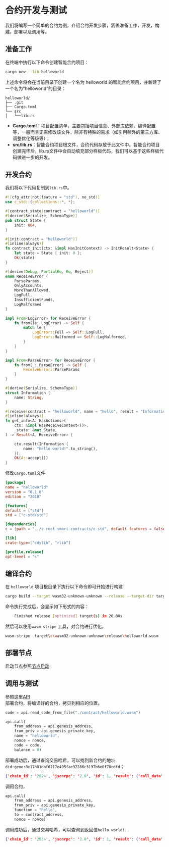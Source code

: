 # 合约开发与测试

我们将编写一个简单的合约为例，介绍合约开发步骤，涵盖准备工作，开发，构建，部署以及调用等。

## 准备工作
在终端中执行以下命令创建智能合约项目：
```bash
cargo new --lib helloworld
```
上述命令将会在当前目录下创建一个名为 helloworld 的智能合约项目，并新建了一个名为“helloworld”的目录：
```
helloworld/
├── .git
├── Cargo.toml
└── src
│   └──lib.rs
```
* **Cargo.toml**：项目配置清单，主要包括项目信息、外部库依赖、编译配置等，一般而言无需修改该文件，除非有特殊的需求（如引用额外的第三方库、调整优化等级等）；
* **src/lib.rs**：智能合约项目根文件，合约代码存放于此文件中。智能合约项目创建完毕后，lib.rs文件中会自动填充部分样板代码，我们可以基于这些样板代码做进一步的开发。

## 开发合约
我们将以下代码复制到`lib.rs`中。
```rust
#![cfg_attr(not(feature = "std"), no_std)]
use c_std::{collections::*, *};

#[contract_state(contract = "helloworld")]
#[derive(Serialize, SchemaType)]
pub struct State {
    init: u64,
}

#[init(contract = "helloworld")]
#[inline(always)]
fn contract_init(ctx: &impl HasInitContext) -> InitResult<State> {
    let state = State { init: 0 };
    Ok(state)
}

#[derive(Debug, PartialEq, Eq, Reject)]
enum ReceiveError {
    ParseParams,
    OnlyAccounts,
    MoreThanAllowed,
    LogFull,
    InsufficientFunds,
    LogMalformed
}

impl From<LogError> for ReceiveError {
    fn from(le: LogError) -> Self {
        match le {
            LogError::Full => Self::LogFull,
            LogError::Malformed => Self::LogMalformed,
        }
    }
}

impl From<ParseError> for ReceiveError {
    fn from(_: ParseError) -> Self {
        ReceiveError::ParseParams
    }
}

#[derive(Serialize, SchemaType)]
struct Information {
    name: String,
}

#[receive(contract = "helloworld", name = "hello", result = "Information")]
#[inline(always)]
fn get_info<A: HasActions>(
    ctx: &impl HasReceiveContext<()>,
    _state: &mut State,
) -> Result<A, ReceiveError> {

    ctx.result(Information {
        name: "hello world!".to_string(),
    });
    Ok(A::accept())
}

```

修改`Cargo.toml`文件
```toml
[package]
name = "helloworld"
version = "0.1.0"
edition = "2018"

[features]
default = ["std"]
std = ["c-std/std"]

[dependencies]
c = {path = "../c-rust-smart-contracts/c-std", default-features = false}

[lib]
crate-type=["cdylib", "rlib"]

[profile.release]
opt-level = "s"
```

## 编译合约
在 `helloworld` 项目根目录下执行以下命令即可开始进行构建

```bash
cargo build --target wasm32-unknown-unknown --release --target-dir target/c --features g-std/build-schema 
```
命令执行完成后，会显示如下形式的内容：
```bash
    Finished release [optimized] target(s) in 20.88s
```
然后可以使用`wasm-stripe` 工具，对合约进行优化。
```bash
wasm-stripe  target\c\wasm32-unknown-unknown\release\helloworld.wasm
```

## 部署节点
启动节点参照[节点启动](https://geno-docs.readthedocs.io/zh-cn/latest/node/install/signle_node.html)

## 调用与测试
参照这里[API](https://geno-docs.readthedocs.io/zh-cn/latest/sdk/json_rpc/index.html)  
部署合约，将编译好的合约，拷贝到相应的位置。
```python
code = api.read_code_from_file("./contract/helloworld.wasm")

api.call(
    from_address = api.genesis_address, 
    from_priv = api.genesis_private_key, 
    name = "helloworld", 
    nonce = nonce,
    code = code,
    balance = 0)
```
部署成功后，通过查询交易哈希，可以找到新合约的地址`did:geno:0x17h81daf6217e495fae32286c3137b6e0f78cdfd`；
```json
{'chain_id': '2024', 'jsonrpc': '2.0', 'id': 1, 'result': {'call_data': {'code': 0, 'events': [], 'gas_used': 0, 'message': '', 'result': ''}, 'chain_id': '2024', 'err_code': 0, 'err_msg': '{"contract_address":"did:geno:0x17h81daf6217e495fae32286c3137b6e0f78cdfd"}', 'gas_limit': 20000, 'gas_price': '1', 'hash': '8018faff89acb1af4437387235ed4aab6051ed63eb5f01c2a5d5270f4f1406ce', 'height': 79, 'kind': 2, 'nonce': 1, 'payload': {'Call': {'balance': 0, 'ctype': 0, 'input': {'code': 'AGFzbQEAAAABZBBAxAAAQAAAA==', 'function': '', 'name': 'helloworld', 'parameter': '\n\n'}, 'to': ''}}, 'sender': 'did:geno:0xf6b02a2d47b84e845b7e3623355f041bcb36daf1', 'timestamp': 1736414742275}, 'error': {'code': 0, 'message': 'Success', 'data': None}}
```

调用合约，
```python
api.call(
    from_address = api.genesis_address, 
    from_priv = api.genesis_private_key, 
    function = "hello",
    to = contract_address,
    nonce = nonce)
```
调用成功后，通过交易哈希，可以查询到返回值`hello world!`.
```json
{'chain_id': '2024', 'jsonrpc': '2.0', 'id': 1, 'result': {'call_data': {'code': 0, 'events': [], 'gas_used': 0, 'message': '', 'result': ''}, 'chain_id': '2024', 'err_code': 0, 'err_msg': '{\n  "name": "hello world!"\n}', 'gas_limit': 20000, 'gas_price': '1', 'hash': '8268c83450493f01127aa89ad4d3d9a6ae46f8373759b5ad14ce713e7297ac94', 'height': 98, 'kind': 2, 'nonce': 2, 'payload': {'Call': {'balance': 0, 'ctype': 0, 'input': {'code': '', 'function': 'hello', 'name': '', 'parameter': '\n\n'}, 'to': 'did:geno:0x26581daf6217f495fae32286c3137b6e0f78adf8'}}, 'sender': 'did:geno:0xf6b02a2d47b84e845b7e3623355f041bcb36daf1', 'timestamp': 1736414932301}, 'error': {'code': 0, 'message': 'Success', 'data': None}}
```
